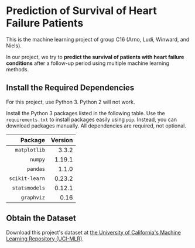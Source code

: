 # Prediction of Survival of Heart Failure Patients

This is the machine learning project of group C16 (Arno, Ludi, Winward,
and Niels).

In our project, we try to **predict the survival of patients with
heart failure conditions** after a follow-up period using multiple machine
learning methods.

## Install the Required Dependencies

For this project, use Python 3. Python 2 will not work.

Install the Python 3 packages listed in the following table. Use the
`requirements.txt` to install packages easily using `pip`. Instead, you
can download packages manually. All dependencies are required, not
optional.

| Package | Version |
| --: | --: |
| `matplotlib` | 3.3.2 |
| `numpy` | 1.19.1 |
| `pandas` | 1.1.0 |
| `scikit-learn` | 0.23.2 |
| `statsmodels` | 0.12.1 |
| `graphviz` | 0.16 |

## Obtain the Dataset 

Download this project's dataset at
<a href="https://archive.ics.uci.edu/ml/datasets/Heart+failure+clinical+records">the
University of California's Machine Learning Repository (UCI-MLR)</a>.

